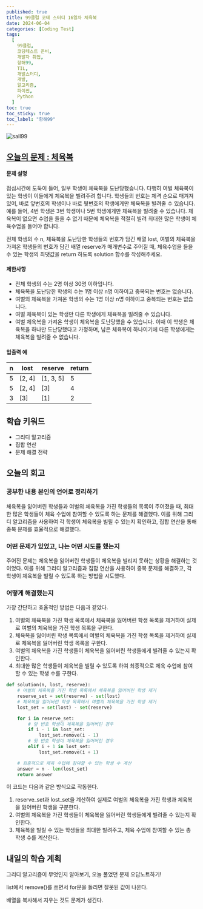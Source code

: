 ```yaml
---
published: true
title: 99클럽 코테 스터디 16일차 체육복
date: 2024-06-04
categories: [Coding Test]
tags:
  [
    99클럽,
    코딩테스트 준비,
    개발자 취업,
    항해99,
    TIL,
    개발스터디,
    개발,
    알고리즘,
    파이썬,
    Python
  ]
toc: true
toc_sticky: true
toc_label: "항해99"
---
```


<img alt='sail99' src="https://github.com/dev-woody/dev-woody.github.io/assets/87690037/9acd8a60-ff3e-48fb-a317-38c699c8bf0e">

## [오늘의 문제 : 체육복](https://school.programmers.co.kr/learn/courses/30/lessons/42862)

#### 문제 설명

점심시간에 도둑이 들어, 일부 학생이 체육복을 도난당했습니다. 다행히 여벌 체육복이 있는 학생이 이들에게 체육복을 빌려주려 합니다. 학생들의 번호는 체격 순으로 매겨져 있어, 바로 앞번호의 학생이나 바로 뒷번호의 학생에게만 체육복을 빌려줄 수 있습니다. 예를 들어, 4번 학생은 3번 학생이나 5번 학생에게만 체육복을 빌려줄 수 있습니다. 체육복이 없으면 수업을 들을 수 없기 때문에 체육복을 적절히 빌려 최대한 많은 학생이 체육수업을 들어야 합니다.

전체 학생의 수 n, 체육복을 도난당한 학생들의 번호가 담긴 배열 lost, 여벌의 체육복을 가져온 학생들의 번호가 담긴 배열 reserve가 매개변수로 주어질 때, 체육수업을 들을 수 있는 학생의 최댓값을 return 하도록 solution 함수를 작성해주세요.

#### 제한사항

- 전체 학생의 수는 2명 이상 30명 이하입니다.
- 체육복을 도난당한 학생의 수는 1명 이상 n명 이하이고 중복되는 번호는 없습니다.
- 여벌의 체육복을 가져온 학생의 수는 1명 이상 n명 이하이고 중복되는 번호는 없습니다.
- 여벌 체육복이 있는 학생만 다른 학생에게 체육복을 빌려줄 수 있습니다.
- 여벌 체육복을 가져온 학생이 체육복을 도난당했을 수 있습니다. 이때 이 학생은 체육복을 하나만 도난당했다고 가정하며, 남은 체육복이 하나이기에 다른 학생에게는 체육복을 빌려줄 수 없습니다.

#### 입출력 예

| n   | lost   | reserve   | return |
| --- | ------ | --------- | ------ |
| 5   | [2, 4] | [1, 3, 5] | 5      |
| 5   | [2, 4] | [3]       | 4      |
| 3   | [3]    | [1]       | 2      |

## 학습 키워드

- 그리디 알고리즘
- 집합 연산
- 문제 해결 전략

## 오늘의 회고

### 공부한 내용 본인의 언어로 정리하기

체육복을 잃어버린 학생들과 여벌의 체육복을 가진 학생들의 목록이 주어졌을 때, 최대한 많은 학생들이 체육 수업에 참여할 수 있도록 하는 문제를 해결했다. 이를 위해 그리디 알고리즘을 사용하여 각 학생이 체육복을 빌릴 수 있는지 확인하고, 집합 연산을 통해 중복 문제를 효율적으로 해결했다.

### 어떤 문제가 있었고, 나는 어떤 시도를 했는지

주어진 문제는 체육복을 잃어버린 학생들이 체육복을 빌리지 못하는 상황을 해결하는 것이었다. 이를 위해 그리디 알고리즘과 집합 연산을 사용하여 중복 문제를 해결하고, 각 학생이 체육복을 빌릴 수 있도록 하는 방법을 시도했다.

### 어떻게 해결했는지

가장 간단하고 효율적인 방법은 다음과 같았다.

1. 여벌의 체육복을 가진 학생 목록에서 체육복을 잃어버린 학생 목록을 제거하여 실제로 여벌의 체육복을 가진 학생 목록을 구한다.
2. 체육복을 잃어버린 학생 목록에서 여벌의 체육복을 가진 학생 목록을 제거하여 실제로 체육복을 잃어버린 학생 목록을 구한다.
3. 여벌의 체육복을 가진 학생들이 체육복을 잃어버린 학생들에게 빌려줄 수 있는지 확인한다.
4. 최대한 많은 학생들이 체육복을 빌릴 수 있도록 하여 최종적으로 체육 수업에 참여할 수 있는 학생 수를 구한다.

```python
def solution(n, lost, reserve):
    # 여벌의 체육복을 가진 학생 목록에서 체육복을 잃어버린 학생 제거
    reserve_set = set(reserve) - set(lost)
    # 체육복을 잃어버린 학생 목록에서 여벌의 체육복을 가진 학생 제거
    lost_set = set(lost) - set(reserve)

    for i in reserve_set:
        # 앞 번호 학생이 체육복을 잃어버린 경우
        if i - 1 in lost_set:
            lost_set.remove(i - 1)
        # 뒷 번호 학생이 체육복을 잃어버린 경우
        elif i + 1 in lost_set:
            lost_set.remove(i + 1)

    # 최종적으로 체육 수업에 참여할 수 있는 학생 수 계산
    answer = n - len(lost_set)
    return answer
```

이 코드는 다음과 같은 방식으로 작동한다.

1. reserve_set과 lost_set을 계산하여 실제로 여벌의 체육복을 가진 학생과 체육복을 잃어버린 학생을 구분한다.
2. 여벌의 체육복을 가진 학생들이 체육복을 잃어버린 학생들에게 빌려줄 수 있는지 확인한다.
3. 체육복을 빌릴 수 있는 학생들을 최대한 빌려주고, 체육 수업에 참여할 수 있는 총 학생 수를 계산한다.

## 내일의 학습 계획

그리디 알고리즘이 무엇인지 알아보기, 오늘 풀었던 문제 오답노트하기!

list에서 remove()를 쓰면서 for문을 돌리면 잘못된 값이 나온다.

배열을 복사해서 지우는 것도 문제가 생긴다.
